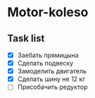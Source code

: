 # Motor-koleso
## Task list
- [x] Заебать прямицына
- [x] Сделать подвеску
- [x] Замоделить двигатель
- [x] Сделать шину не 12 кг
- [ ] Присобачить редуктор
